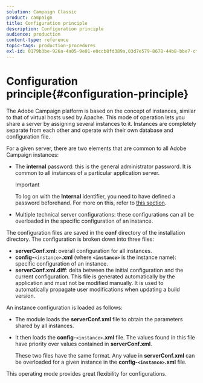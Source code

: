 ```yaml
---
solution: Campaign Classic
product: campaign
title: Configuration principle
description: Configuration principle
audience: production
content-type: reference
topic-tags: production-procedures
exl-id: 0179b3be-926a-4a05-9e01-e0ccb8fd389a,03d7e579-8678-44b8-bbe7-cf4204bffb25
---
```

# Configuration principle{#configuration-principle}

The Adobe Campaign platform is based on the concept of instances, similar to that of virtual hosts used by Apache. This mode of operation lets you share a server by assigning several instances to it. Instances are completely separate from each other and operate with their own database and configuration file.

For a given server, there are two elements that are common to all Adobe Campaign instances:

* The **internal** password: this is the general administrator password. It is common to all instances of a particular application server.

  >[!IMPORTANT]
  >
  >To log on with the **Internal** identifier, you need to have defined a password beforehand. For more on this, refer to [this section](../../installation/using/configuring-campaign-server.md#internal-identifier).

* Multiple technical server configurations: these configurations can all be overloaded in the specific configuration of an instance.

The configuration files are saved in the **conf** directory of the installation directory. The configuration is broken down into three files:

* **serverConf.xml**: overall configuration for all instances.
* **config-**`<instance>`**.xml** (where **`<instance>`** is the instance name): specific configuration of an instance.
* **serverConf.xml.diff**: delta between the initial configuration and the current configuration. This file is generated automatically by the application and must not be modified manually. It is used to automatically propagate user modifications when updating a build version.

An instance configuration is loaded as follows:

* The module loads the **serverConf.xml** file to obtain the parameters shared by all instances.
* It then loads the **config-**`<instance>`**.xml** file. The values found in this file have priority over values contained in **serverConf.xml**.

  These two files have the same format. Any value in **serverConf.xml** can be overloaded for a given instance in the **config-`<instance>`.xml** file.

This operating mode provides great flexibility for configurations.
